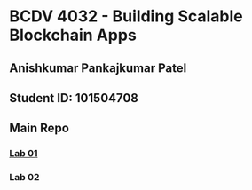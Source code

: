 # BCDV 4032 - Building Scalable Blockchain Apps

## Anishkumar Pankajkumar Patel

## Student ID: 101504708

## Main Repo

### [Lab 01](../master/Lab_01/README.md)

### Lab 02
